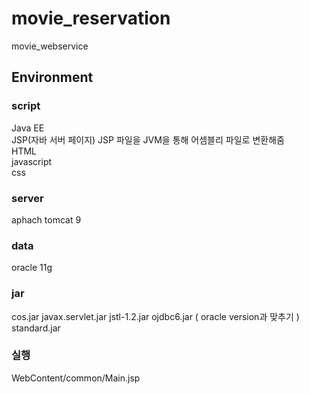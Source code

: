 # movie_reservation
movie_webservice

## Environment
### script   
  Java EE   
  JSP(자바 서버 페이지) JSP 파일을 JVM을 통해 어셈블리 파일로 변환해줌   
  HTML   
  javascript   
  css   
### server   
  aphach tomcat 9   
### data    
  oracle 11g
### jar
cos.jar
javax.servlet.jar
jstl-1.2.jar
ojdbc6.jar ( oracle version과 맞추기 )
standard.jar

### 실행
WebContent/common/Main.jsp

